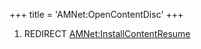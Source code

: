 +++
title = 'AMNet:OpenContentDisc'
+++

1.  REDIRECT
    [AMNet:InstallContentResume](AMNet:InstallContentResume "wikilink")
